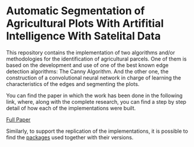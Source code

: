 # Automatic Segmentation of Agricultural Plots With Artifitial Intelligence With Satelital Data

This repository contains the implementation of two algorithms and/or methodologies for the identification of agricultural parcels. One of them is based on the development and use of one of the best known edge detection algorithms: The Canny Algorithm. And the other one, the construction of a convolutional neural network in charge of learning the characteristics of the edges and segmenting the plots.

You can find the paper in which the work has been done in the following link, where, along with the complete research, you can find a step by step detail of how each of the implementations were built.

[Full Paper](Paper/Tesis-Segmentacion-Automatica-de-Parcelas-Agricolas-con-Inteligencia-Artificial-en-Datos-Satelitales.pdf)

Similarly, to support the replication of the implementations, it is possible to find the [packages](Paper/Requirements.md) used together with their versions.
